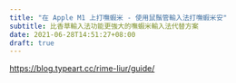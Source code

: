 ```yaml
---
title: "在 Apple M1 上打嘸蝦米 - 使用鼠鬚管輸入法打嘸蝦米安"
subtitle: 比香草輸入法功能更強大的嘸蝦米輸入法代替方案
date: 2021-06-28T14:51:27+08:00
draft: true
---
```


https://blog.typeart.cc/rime-liur/guide/
